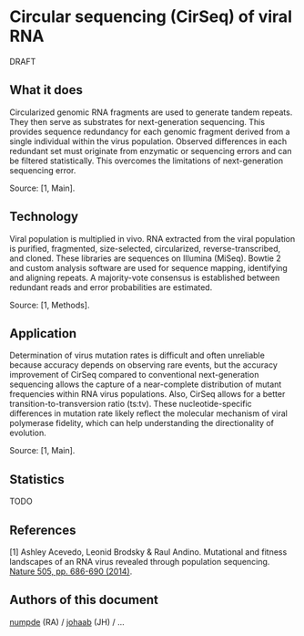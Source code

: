 # Circular sequencing (CirSeq) of viral RNA

DRAFT

## What it does

Circularized genomic RNA fragments are used to generate tandem repeats.
They then serve as substrates for next-generation sequencing.
This provides sequence redundancy for each genomic fragment derived from a single individual within the virus population.
Observed differences in each redundant set must originate from enzymatic or sequencing errors and can be filtered statistically.
This overcomes the limitations of next-generation sequencing error. 

Source: [1, Main].

## Technology

Viral population is multiplied in vivo. 
RNA extracted from the viral population is purified, fragmented, size-selected, circularized, reverse-transcribed,
and cloned. 
These libraries are sequences on Illumina (MiSeq).
Bowtie 2 and custom analysis software are used for sequence mapping,
identifying and aligning repeats.
A majority-vote consensus is established between redundant reads
and 
error probabilities are estimated.

Source: [1, Methods].

## Application

Determination of virus mutation rates is difficult and often unreliable because accuracy depends on observing rare events, but the accuracy improvement of CirSeq compared to conventional next-generation sequencing allows the capture of a near-complete distribution of mutant frequencies within RNA virus populations. Also, CirSeq allows for a better transition-to-transversion ratio (ts:tv). These nucleotide-specific differences in mutation rate likely reflect the molecular mechanism of viral polymerase fidelity, which can help understanding the directionality of evolution.

Source: [1, Main].

## Statistics

TODO

## References

[1] 
Ashley Acevedo, Leonid Brodsky & Raul Andino.
Mutational and fitness landscapes of an RNA virus revealed through population sequencing. 
[Nature 505, pp. 686-690 (2014)](https://www.nature.com/articles/nature12861).

## Authors of this document

[numpde](https://github.com/numpde/) (RA)
/
[johaab](https://github.com/johaab/) (JH)
/
...
